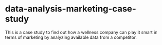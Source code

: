 # data-analysis-marketing-case-study
This is a case study to find out how a wellness company can play it smart in terms of marketing by analyzing available data from a competitor.
